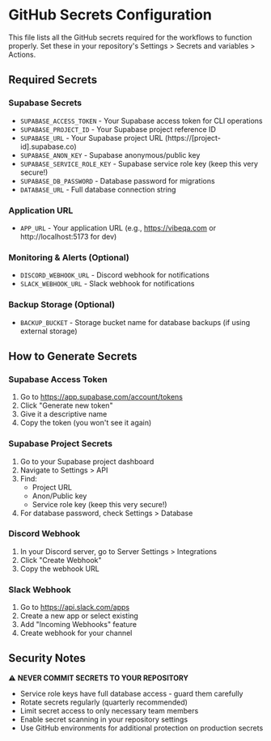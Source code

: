 # GitHub Secrets Configuration

This file lists all the GitHub secrets required for the workflows to function properly. Set these in your repository's Settings > Secrets and variables > Actions.

## Required Secrets

### Supabase Secrets

- `SUPABASE_ACCESS_TOKEN` - Your Supabase access token for CLI operations
- `SUPABASE_PROJECT_ID` - Your Supabase project reference ID
- `SUPABASE_URL` - Your Supabase project URL (https://[project-id].supabase.co)
- `SUPABASE_ANON_KEY` - Supabase anonymous/public key
- `SUPABASE_SERVICE_ROLE_KEY` - Supabase service role key (keep this very secure!)
- `SUPABASE_DB_PASSWORD` - Database password for migrations
- `DATABASE_URL` - Full database connection string

### Application URL
- `APP_URL` - Your application URL (e.g., https://vibeqa.com or http://localhost:5173 for dev)

### Monitoring & Alerts (Optional)
- `DISCORD_WEBHOOK_URL` - Discord webhook for notifications
- `SLACK_WEBHOOK_URL` - Slack webhook for notifications

### Backup Storage (Optional)
- `BACKUP_BUCKET` - Storage bucket name for database backups (if using external storage)

## How to Generate Secrets

### Supabase Access Token
1. Go to https://app.supabase.com/account/tokens
2. Click "Generate new token"
3. Give it a descriptive name
4. Copy the token (you won't see it again)

### Supabase Project Secrets
1. Go to your Supabase project dashboard
2. Navigate to Settings > API
3. Find:
   - Project URL
   - Anon/Public key
   - Service role key (keep this very secure!)
4. For database password, check Settings > Database

### Discord Webhook
1. In your Discord server, go to Server Settings > Integrations
2. Click "Create Webhook"
3. Copy the webhook URL

### Slack Webhook
1. Go to https://api.slack.com/apps
2. Create a new app or select existing
3. Add "Incoming Webhooks" feature
4. Create webhook for your channel

## Security Notes

⚠️ **NEVER COMMIT SECRETS TO YOUR REPOSITORY**

- Service role keys have full database access - guard them carefully
- Rotate secrets regularly (quarterly recommended)
- Limit secret access to only necessary team members
- Enable secret scanning in your repository settings
- Use GitHub environments for additional protection on production secrets